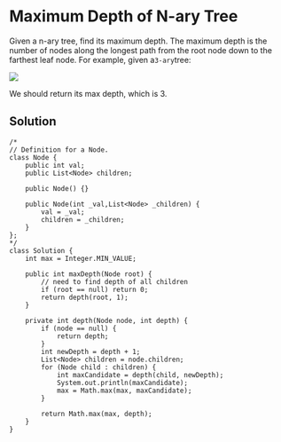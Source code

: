 # Maximum Depth of N-ary Tree

Given a n-ary tree, find its maximum depth. The maximum depth is the number of nodes along the longest path from the root node down to the farthest leaf node. For example, given a`3-ary`tree:

![](https://leetcode.com/static/images/problemset/NaryTreeExample.png)

We should return its max depth, which is 3.

## Solution

```
/*
// Definition for a Node.
class Node {
    public int val;
    public List<Node> children;

    public Node() {}

    public Node(int _val,List<Node> _children) {
        val = _val;
        children = _children;
    }
};
*/
class Solution {
    int max = Integer.MIN_VALUE;
    
    public int maxDepth(Node root) {
        // need to find depth of all children
        if (root == null) return 0;
        return depth(root, 1);
    }
    
    private int depth(Node node, int depth) {
        if (node == null) {
            return depth;
        }
        int newDepth = depth + 1;
        List<Node> children = node.children;
        for (Node child : children) {
            int maxCandidate = depth(child, newDepth);
            System.out.println(maxCandidate);
            max = Math.max(max, maxCandidate);
        }
        
        return Math.max(max, depth);
    }
}
```



